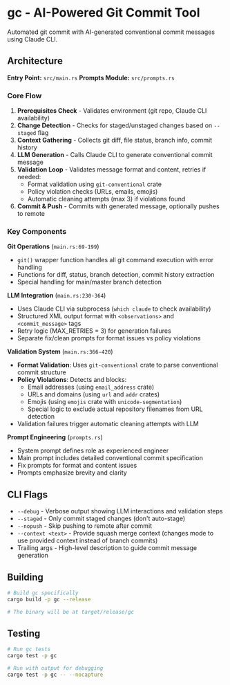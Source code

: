# gc - AI-Powered Git Commit Tool

Automated git commit with AI-generated conventional commit messages using Claude CLI.

## Architecture

**Entry Point:** `src/main.rs`
**Prompts Module:** `src/prompts.rs`

### Core Flow

1. **Prerequisites Check** - Validates environment (git repo, Claude CLI availability)
2. **Change Detection** - Checks for staged/unstaged changes based on `--staged` flag
3. **Context Gathering** - Collects git diff, file status, branch info, commit history
4. **LLM Generation** - Calls Claude CLI to generate conventional commit message
5. **Validation Loop** - Validates message format and content, retries if needed:
   - Format validation using `git-conventional` crate
   - Policy violation checks (URLs, emails, emojis)
   - Automatic cleaning attempts (max 3) if violations found
6. **Commit & Push** - Commits with generated message, optionally pushes to remote

### Key Components

**Git Operations** (`main.rs:69-199`)
- `git()` wrapper function handles all git command execution with error handling
- Functions for diff, status, branch detection, commit history extraction
- Special handling for main/master branch detection

**LLM Integration** (`main.rs:230-364`)
- Uses Claude CLI via subprocess (`which claude` to check availability)
- Structured XML output format with `<observations>` and `<commit_message>` tags
- Retry logic (MAX_RETRIES = 3) for generation failures
- Separate fix/clean prompts for format issues vs policy violations

**Validation System** (`main.rs:366-420`)
- **Format Validation**: Uses `git-conventional` crate to parse conventional commit structure
- **Policy Violations**: Detects and blocks:
  - Email addresses (using `email_address` crate)
  - URLs and domains (using `url` and `addr` crates)
  - Emojis (using `emojis` crate with `unicode-segmentation`)
  - Special logic to exclude actual repository filenames from URL detection
- Validation failures trigger automatic cleaning attempts with LLM

**Prompt Engineering** (`prompts.rs`)
- System prompt defines role as experienced engineer
- Main prompt includes detailed conventional commit specification
- Fix prompts for format and content issues
- Prompts emphasize brevity and clarity

## CLI Flags

- `--debug` - Verbose output showing LLM interactions and validation steps
- `--staged` - Only commit staged changes (don't auto-stage)
- `--nopush` - Skip pushing to remote after commit
- `--context <text>` - Provide squash merge context (changes mode to use provided context instead of branch commits)
- Trailing args - High-level description to guide commit message generation

## Building

```bash
# Build gc specifically
cargo build -p gc --release

# The binary will be at target/release/gc
```

## Testing

```bash
# Run gc tests
cargo test -p gc

# Run with output for debugging
cargo test -p gc -- --nocapture
```
